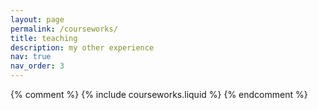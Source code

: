 ```yaml
---
layout: page
permalink: /courseworks/
title: teaching
description: my other experience
nav: true
nav_order: 3
---
```


{% comment %}
{% include courseworks.liquid %}
{% endcomment %}
